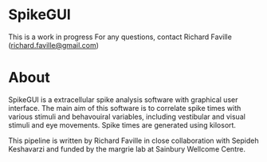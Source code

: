# SpikeGUI 
This is a work in progress
For any questions, contact Richard Faville (richard.faville@gmail.com) 

# About
SpikeGUI is a extracellular spike analysis software with graphical user interface. The main aim of this software is to correlate spike times with various stimuli and behavouiral variables, including vestibular and visual stimuli and eye movements. Spike times are generated using kilosort.

This pipeline is written by Richard Faville in close collaboration with Sepideh Keshavarzi and funded by the margrie lab at Sainbury Wellcome Centre. 
